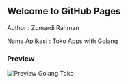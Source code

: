 ## Welcome to GitHub Pages

Author : Zumardi Rahman

Nama Aplikasi : Toko Apps with Golang

### Preview

![Preview Golang Toko](# "Preview Golang Toko")
